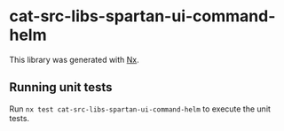# cat-src-libs-spartan-ui-command-helm

This library was generated with [Nx](https://nx.dev).


## Running unit tests

Run `nx test cat-src-libs-spartan-ui-command-helm` to execute the unit tests.

